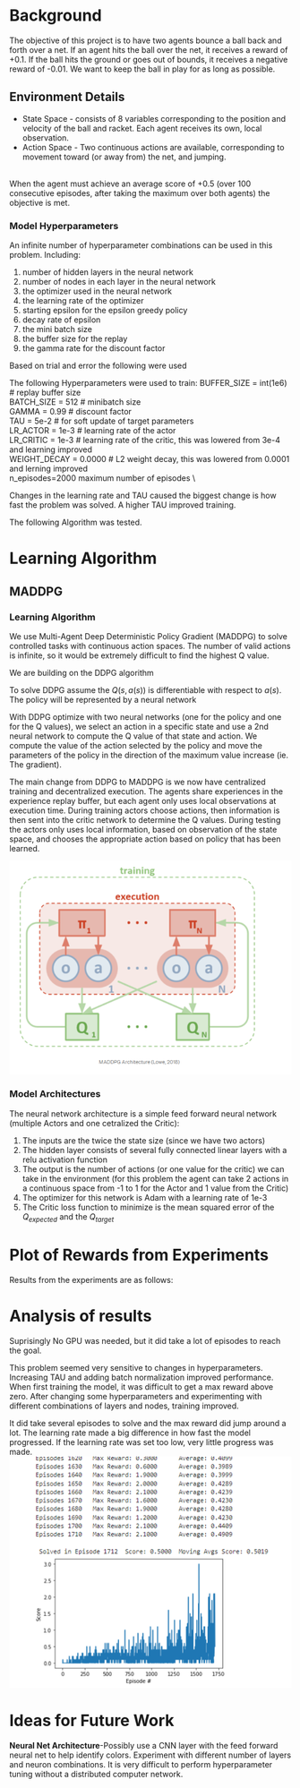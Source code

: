 # Background
The objective of this project is to have two agents bounce a ball back and forth over a net.  If an agent hits the ball over the net, it receives a reward of +0.1.  If the ball hits the ground or goes out of bounds, it receives a negative reward of -0.01.  We want to keep the ball in play for as long as possible.



## Environment Details

* State Space - consists of 8 variables corresponding to the position and velocity of the ball and racket. Each agent receives its own, local observation. 
* Action Space - Two continuous actions are available, corresponding to movement toward (or away from) the net, and jumping.

<br> When the agent must achieve an average score of +0.5 (over 100 consecutive episodes, after taking the maximum over both agents) the objective is met.

### Model Hyperparameters
An infinite number of hyperparameter combinations can be used in this problem.  Including:
1. number of hidden layers in the neural network
2. number of nodes in each layer in the neural network
3. the optimizer used in the neural network
4. the learning rate of the optimizer
5. starting epsilon for the epsilon greedy policy
6. decay rate of epsilon
7. the mini batch size
8. the buffer size for the replay
9. the gamma rate for the discount factor

Based on trial and error the following were used

The following Hyperparameters were used to train:
BUFFER_SIZE = int(1e6)  # replay buffer size \
BATCH_SIZE = 512        # minibatch size \
GAMMA = 0.99            # discount factor \
TAU = 5e-2              # for soft update of target parameters  \
LR_ACTOR = 1e-3         # learning rate of the actor \
LR_CRITIC = 1e-3        # learning rate of the critic, this was lowered from 3e-4 and learning improved \
WEIGHT_DECAY = 0.0000   # L2 weight decay, this was lowered from 0.0001 and lerning improved \
n_episodes=2000		 maximum number of episodes \

Changes in the learning rate and TAU caused the biggest change is how fast the problem was solved.  A higher TAU improved training.

The following Algorithm was tested. 

# Learning Algorithm
 
## MADDPG
### Learning Algorithm
We use Multi-Agent Deep Deterministic Policy Gradient (MADDPG) to solve controlled tasks with continuous action spaces.  The number of valid actions is infinite, so it would be extremely difficult to find the highest Q value.  

We are building on the DDPG algorithm

To solve DDPG assume the $Q(s,a(s))$ is differentiable with respect to $a(s)$.  The policy will be represented by a neural network

With DDPG optimize with two neural networks (one for the policy and one for the Q values), we select an action in a specific state and use a 2nd neural network to compute the Q value of that state and action.  We compute the value of the action selected by the policy and move the parameters of the policy in the direction of the maximum value increase (ie. The gradient).  

The main change from DDPG to MADDPG is we now have centralized training and decentralized execution.  The agents share experiences in the experience replay buffer, but each agent only uses local observations at execution time.  During training actors choose actions, then information is then sent into the critic network to determine the Q values.  During testing the actors only uses local information, based on observation of the state space, and chooses the appropriate action based on policy that has been learned. 

![](images/maddpg.png)
### Model Architectures
The neural network architecture is a simple feed forward neural network (multiple Actors and one cetralized the Critic):  
1. The inputs are the twice the state size (since we have two actors)
2. The hidden layer consists of several fully connected linear layers with a relu activation function 
3. The output is the number of actions (or one value for the critic) we can take in the environment (for this problem the agent can take 2 actions in a continuous space from -1 to 1 for the Actor and 1 value from the Critic)
4. The optimizer for this network is Adam with a learning rate of 1e-3
5. The Critic loss function to minimize is the mean squared error of the $Q_{expected}$ and the $Q_{target}$
 

# Plot of Rewards from Experiments
Results from the experiments are as follows: 
# Analysis of results 
Suprisingly No GPU was needed, but it did take a lot of episodes to reach the goal.    

This problem seemed very sensitive to changes in hyperparameters. Increasing TAU and adding batch normalization improved performance.  When first training the model, it was difficult to get a max reward above zero.  After changing some hyperparameters and experimenting with different combinations of layers and nodes, training improved.

It did take several episodes to solve and the max reward did jump around a lot.  The learning rate made a big difference in how fast the model progressed.  If the learning rate was set too low, very little progress was made. 
![](images/proj3exp1.png)


# Ideas for Future Work
**Neural Net Architecture**-Possibly use a CNN layer with the feed forward neural net to help identify colors.  Experiment with different number of layers and neuron combinations.  It is very difficult to perform hyperparameter tuning without a distributed computer network.
